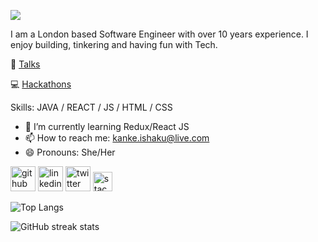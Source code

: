 ![](https://imgur.com/uLl8MDK.png)

I am a London based Software Engineer with over 10 years experience. I enjoy building, tinkering and having fun with Tech.

:microphone: [Talks](https://kanke.notion.site/6883d7efc098410f80b0afdece028f6a?v=690b96af3d3041bab1555cad7482ecd1)

:computer: [Hackathons](https://devpost.com/kaykayIS)

Skills: JAVA / REACT / JS / HTML / CSS

- 🌱 I’m currently learning Redux/React JS 
- 📫 How to reach me: kanke.ishaku@live.com 
- 😄 Pronouns: She/Her 


[<img src='https://img.icons8.com/nolan/64/github.png' alt='github' width='40' height='40'>](https://github.com/kanke)  [<img src='https://img.icons8.com/nolan/64/linkedin-circled.png' alt='linkedin' width='40' height='40'>](https://www.linkedin.com/in/kanke/)  [<img src='https://img.icons8.com/nolan/64/twitter-circled.png' alt='twitter' width='40' height='40'>](https://twitter.com/sugarkanke)  [<img src='https://cdn.jsdelivr.net/npm/simple-icons@3.0.1/icons/stackoverflow.svg' alt='stackoverflow' width='31' height='31'>](https://stackoverflow.com/users/4743242/kanke)  

![Top Langs](https://github-readme-stats.vercel.app/api/top-langs/?username=kanke)

![GitHub streak stats](https://github-readme-streak-stats.herokuapp.com/?user=kanke)  

